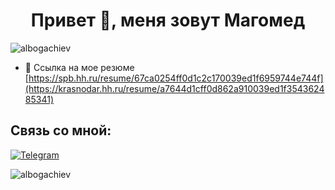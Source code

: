 <h1 align="center">Привет 👋, меня зовут Магомед</h1>

<p align="left"> <img src="https://komarev.com/ghpvc/?username=albogachiev&label=Profile%20views&color=0e75b6&style=flat" alt="albogachiev" /> </p>

- 📄 Ссылка на мое резюме [https://spb.hh.ru/resume/67ca0254ff0d1c2c170039ed1f6959744e744f](https://krasnodar.hh.ru/resume/a7644d1cff0d862a910039ed1f354362485341)

## Связь со мной: 
[![Telegram](https://img.shields.io/badge/Telegram-111111?style=for-the-badge&logo=telegram)](https://t.me/maga_albo)

<p><img align="left" src="https://github-readme-stats.vercel.app/api/top-langs?username=albogachiev&show_icons=true&locale=en&layout=compact" alt="albogachiev" /></p>


